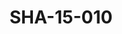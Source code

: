 ---
pid: SHA-15-010
title: SHA-15-010
language: ar
original_label: 
rights: شرحبيل احمد
location_of_original: شرحبيل احمد
photographer_or_studio: 
scanned_from: photograph 10.1 by 15.2
_date: '1991'
location: أثيوبيا، اديس ابابا
description: شرحبيل احمد والفنانين الاخر
additional_notes: 
permission_display: 'yes'
on_server: 'no'
on_website: 'no'
permalink: /photopages/ar/SHA-15-010
layout: photo-page
---